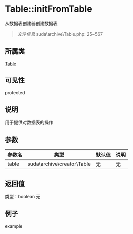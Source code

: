 # Table::initFromTable
从数据表创建器创建数据表
> *文件信息* suda\archive\Table.php: 25~567
## 所属类 

[Table](../Table.md)

## 可见性

  protected  
## 说明


用于提供对数据表的操作

## 参数

 
| 参数名 | 类型 | 默认值 | 说明 |
|--------|-----|-------|-------|
 | table |  suda\archive\creator\Table | 无 | 无 |
## 返回值
 
类型：boolean
无
## 例子

example